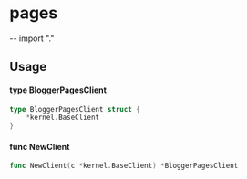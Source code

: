 # pages
--
    import "."


## Usage

#### type BloggerPagesClient

```go
type BloggerPagesClient struct {
	*kernel.BaseClient
}
```


#### func  NewClient

```go
func NewClient(c *kernel.BaseClient) *BloggerPagesClient
```
